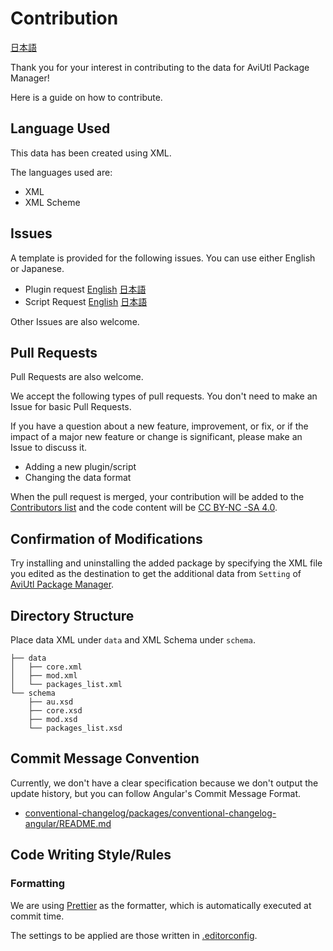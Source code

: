 # Contribution

[日本語](./CONTRIBUTING.ja.md)

Thank you for your interest in contributing to the data for AviUtl Package Manager!

Here is a guide on how to contribute.

## Language Used

This data has been created using XML.

The languages used are:

- XML
- XML Scheme

## Issues

A template is provided for the following issues. You can use either English or Japanese.

- Plugin request [English](https://github.com/hal-shu-sato/apm-data/issues/new?labels=plugin&template=plugin_request.md) [日本語](https://github.com/hal-shu-sato/apm-data/issues/new?labels=plugin&template=plugin_request_ja.md)
- Script Request [English](https://github.com/hal-shu-sato/apm-data/issues/new?labels=script&template=script_request.md) [日本語](https://github.com/hal-shu-sato/apm-data/issues/new?labels=script&template=script_request_ja.md)

Other Issues are also welcome.

## Pull Requests

Pull Requests are also welcome.

We accept the following types of pull requests. You don't need to make an Issue for basic Pull Requests.

If you have a question about a new feature, improvement, or fix, or if the impact of a major new feature or change is significant, please make an Issue to discuss it.

- Adding a new plugin/script
- Changing the data format

When the pull request is merged, your contribution will be added to the [Contributors list](https://github.com/hal-shu-sato/apm/graphs/contributors) and the code content will be [CC BY-NC -SA 4.0](./LICENSE).

## Confirmation of Modifications

Try installing and uninstalling the added package by specifying the XML file you edited as the destination to get the additional data from `Setting` of [AviUtl Package Manager](https://github.com/hal-shu-sato/apm).

## Directory Structure

Place data XML under `data` and XML Schema under `schema`.

```text
├── data
│   ├── core.xml
│   ├── mod.xml
│   └── packages_list.xml
└── schema
    ├── au.xsd
    ├── core.xsd
    ├── mod.xsd
    └── packages_list.xsd
```

## Commit Message Convention

Currently, we don't have a clear specification because we don't output the update history, but you can follow Angular's Commit Message Format.

- [conventional-changelog/packages/conventional-changelog-angular/README.md](https://github.com/conventional-changelog/conventional-changelog/blob/master/packages/conventional-changelog-angular/README.md)

## Code Writing Style/Rules

### Formatting

We are using [Prettier](https://prettier.io/) as the formatter, which is automatically executed at commit time.

The settings to be applied are those written in [.editorconfig](./.editorconfig).
